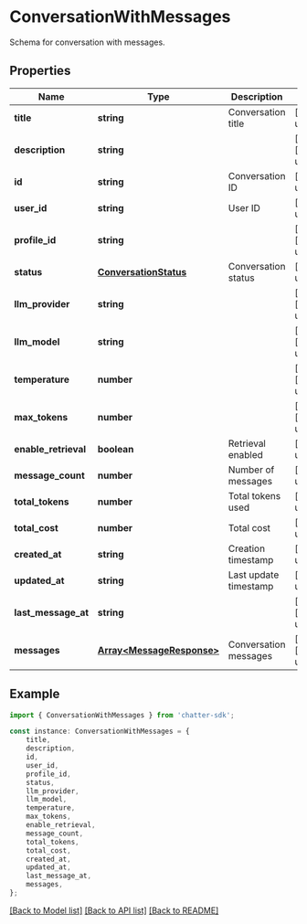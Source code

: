 # ConversationWithMessages

Schema for conversation with messages.

## Properties

Name | Type | Description | Notes
------------ | ------------- | ------------- | -------------
**title** | **string** | Conversation title | [default to undefined]
**description** | **string** |  | [optional] [default to undefined]
**id** | **string** | Conversation ID | [default to undefined]
**user_id** | **string** | User ID | [default to undefined]
**profile_id** | **string** |  | [optional] [default to undefined]
**status** | [**ConversationStatus**](ConversationStatus.md) | Conversation status | [default to undefined]
**llm_provider** | **string** |  | [optional] [default to undefined]
**llm_model** | **string** |  | [optional] [default to undefined]
**temperature** | **number** |  | [optional] [default to undefined]
**max_tokens** | **number** |  | [optional] [default to undefined]
**enable_retrieval** | **boolean** | Retrieval enabled | [default to undefined]
**message_count** | **number** | Number of messages | [default to undefined]
**total_tokens** | **number** | Total tokens used | [default to undefined]
**total_cost** | **number** | Total cost | [default to undefined]
**created_at** | **string** | Creation timestamp | [default to undefined]
**updated_at** | **string** | Last update timestamp | [default to undefined]
**last_message_at** | **string** |  | [optional] [default to undefined]
**messages** | [**Array&lt;MessageResponse&gt;**](MessageResponse.md) | Conversation messages | [optional] [default to undefined]

## Example

```typescript
import { ConversationWithMessages } from 'chatter-sdk';

const instance: ConversationWithMessages = {
    title,
    description,
    id,
    user_id,
    profile_id,
    status,
    llm_provider,
    llm_model,
    temperature,
    max_tokens,
    enable_retrieval,
    message_count,
    total_tokens,
    total_cost,
    created_at,
    updated_at,
    last_message_at,
    messages,
};
```

[[Back to Model list]](../README.md#documentation-for-models) [[Back to API list]](../README.md#documentation-for-api-endpoints) [[Back to README]](../README.md)
